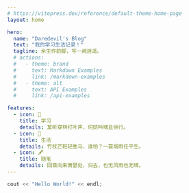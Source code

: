 ```yaml
---
# https://vitepress.dev/reference/default-theme-home-page
layout: home

hero:
  name: "Daredevil's Blog"
  text: "我的学习生活记录！"
  tagline: 余生作韵脚，写一阙逍遥。
  # actions:
  #   - theme: brand
  #     text: Markdown Examples
  #     link: /markdown-examples
  #   - theme: alt
  #     text: API Examples
  #     link: /api-examples

features:
  - icon: 📖
    title: 学习
    details: 莫听穿林打叶声，何妨吟啸且徐行。
  - icon: 🌈
    title: 生活
    details: 竹杖芒鞋轻胜马，谁怕？一蓑烟雨任平生。
  - icon: 🖋️
    title: 随笔
    details: 回首向来萧瑟处，归去，也无风雨也无晴。
---
```


```cpp
cout << "Hello World!" << endl;
```